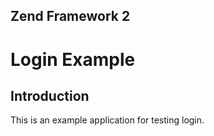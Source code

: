 ## Zend Framework 2
# Login Example

## Introduction

This is an example application for testing login.